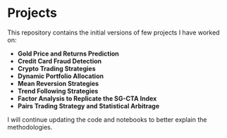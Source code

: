 # Projects

This repository contains the initial versions of few projects I have worked on:

- **Gold Price and Returns Prediction**
- **Credit Card Fraud Detection**
- **Crypto Trading Strategies**
- **Dynamic Portfolio Allocation**
- **Mean Reversion Strategies**
- **Trend Following Strategies**
- **Factor Analysis to Replicate the SG-CTA Index**
- **Pairs Trading Strategy and Statistical Arbitrage**

I will continue updating the code and notebooks to better explain the methodologies.
